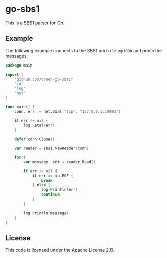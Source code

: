 # go-sbs1

This is a SBS1 parser for Go.

## Example
The following example connects to the SBS1 port of `dump1090` and prints the messages.
```go
package main

import (
	"github.com/ornen/go-sbs1"
	"io"
	"log"
	"net"
)

func main() {
	conn, err := net.Dial("tcp", "127.0.0.1:30003")

	if err != nil {
		log.Fatal(err)
	}

	defer conn.Close()

	var reader = sbs1.NewReader(conn)

	for {
		var message, err = reader.Read()

		if err != nil {
			if err == io.EOF {
				break
			} else {
				log.Println(err)
				continue
			}
		}

		log.Println(message)
	}
}
```

## License

This code is licensed under the Apache License 2.0.
